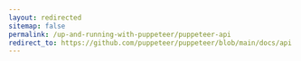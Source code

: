 ```yaml
---
layout: redirected
sitemap: false
permalink: /up-and-running-with-puppeteer/puppeteer-api
redirect_to: https://github.com/puppeteer/puppeteer/blob/main/docs/api.md
---
```


